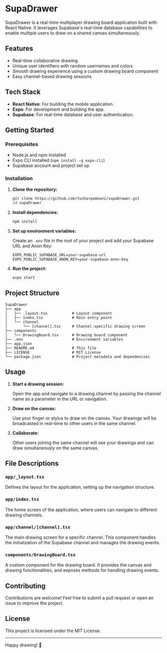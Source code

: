 # SupaDrawer

SupaDrawer is a real-time multiplayer drawing board application built with React Native. It leverages Supabase's real-time database capabilities to enable multiple users to draw on a shared canvas simultaneously.

## Features

- Real-time collaborative drawing
- Unique user identifiers with random usernames and colors
- Smooth drawing experience using a custom drawing board component
- Easy channel-based drawing sessions

## Tech Stack

- **React Native**: For building the mobile application.
- **Expo**: For development and building the app.
- **Supabase**: For real-time database and user authentication.

## Getting Started

### Prerequisites

- Node.js and npm installed
- Expo CLI installed (`npm install -g expo-cli`)
- Supabase account and project set up

### Installation

1. **Clone the repository:**

   ```bash
   git clone https://github.com/tusharpamnani/supaDrawer.git
   cd supaDrawer
   ```

2. **Install dependencies:**

   ```bash
   npm install
   ```

3. **Set up environment variables:**

   Create an `.env` file in the root of your project and add your Supabase URL and Anon Key:

   ```env
   EXPO_PUBLIC_SUPABASE_URL=your-supabase-url
   EXPO_PUBLIC_SUPABASE_ANON_KEY=your-supabase-anon-key
   ```

4. **Run the project:**

   ```bash
   expo start
   ```

## Project Structure

```
SupaDrawer
├── app
│   ├── _layout.tsx           # Layout component
│   ├── index.tsx             # Main entry point
│   └── channel
│       └── [channel].tsx     # Channel-specific drawing screen
├── components
│   └── DrawingBoard.tsx      # Drawing board component
├── .env                      # Environment variables
├── app.json                   
├── README.md                 # This file
├── LICENSE                   # MIT License
└── package.json              # Project metadata and dependencies
```

## Usage

1. **Start a drawing session:**

   Open the app and navigate to a drawing channel by passing the channel name as a parameter in the URL or navigation.

2. **Draw on the canvas:**

   Use your finger or stylus to draw on the canvas. Your drawings will be broadcasted in real-time to other users in the same channel.

3. **Collaborate:**

   Other users joining the same channel will see your drawings and can draw simultaneously on the same canvas.


## File Descriptions

### `app/_layout.tsx`

Defines the layout for the application, setting up the navigation structure.

### `app/index.tsx`

The home screen of the application, where users can navigate to different drawing channels.

### `app/channel/[channel].tsx`

The main drawing screen for a specific channel. This component handles the initialization of the Supabase channel and manages the drawing events.

### `components/DrawingBoard.tsx`

A custom component for the drawing board. It provides the canvas and drawing functionalities, and exposes methods for handling drawing events.

## Contributing

Contributions are welcome! Feel free to submit a pull request or open an issue to improve the project.

## License

This project is licensed under the MIT License.

---

Happy drawing! 🎨

